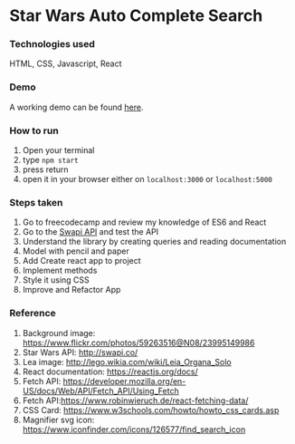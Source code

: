# Star Wars Auto Complete Search

### Technologies used

HTML, CSS, Javascript, React

### Demo

A working demo can be found [here](https://star-wars-character-search.netlify.com/).

### How to run

1. Open your terminal
2. type `npm start`
3. press return
4. open it in your browser either on `localhost:3000` or `localhost:5000`

### Steps taken

1.  Go to freecodecamp and review my knowledge of ES6 and React
2.  Go to the [Swapi API](https://swapi.co) and test the API
3.  Understand the library by creating queries and reading documentation
4.  Model with pencil and paper
5.  Add Create react app to project
6.  Implement methods
7.  Style it using CSS
8.  Improve and Refactor App

### Reference

1.  Background image: https://www.flickr.com/photos/59263516@N08/23995149986
2.  Star Wars API: http://swapi.co/
3.  Lea image: http://lego.wikia.com/wiki/Leia_Organa_Solo
4.  React documentation: https://reactjs.org/docs/
5.  Fetch API: https://developer.mozilla.org/en-US/docs/Web/API/Fetch_API/Using_Fetch
6.  Fetch API:https://www.robinwieruch.de/react-fetching-data/
7.  CSS Card: https://www.w3schools.com/howto/howto_css_cards.asp
8.  Magnifier svg icon: https://www.iconfinder.com/icons/126577/find_search_icon
